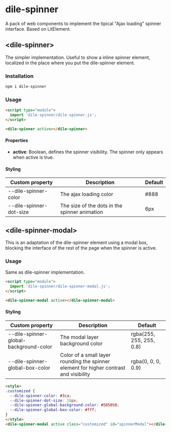 # dile-spinner

A pack of web components to implement the tipical "Ajax loading" spinner interface. Based on LitElement.

## \<dile-spinner>

The simpler implementation. Useful to show a inline spinner element, localized in the place where you put the dile-spinner element.

### Installation
```bash
npm i dile-spinner
```

### Usage
```html
<script type="module">
  import 'dile-spinner/dile-spinner.js';
</script>

<dile-spinner active></dile-spinner>
```

#### Properties

- **active**: Boolean, defines the spinner visibility. The spinner only appears when active is true.

#### Styling

Custom property | Description | Default
----------------|-------------|---------
--dile-spinner-color | The ajax loading color | #888
--dile-spinner-dot-size | The size of the dots in the spinner animation | 6px

## \<dile-spinner-modal>

This is an adaptation of the dile-spinner element using a modal box, blocking the interface of the rest of the page when the spinner is active.

### Usage

Same as dile-spinner implementation. 

```html
<script type="module">
  import 'dile-spinner/dile-spinner-modal.js';
</script>

<dile-spinner-modal active></dile-spinner-modal>
```

#### Styling

Custom property | Description | Default
----------------|-------------|---------
--dile-spinner-global-background-color | The modal layer background color | rgba(255, 255, 255, 0.8)
--dile-spinner-global-box-color | Color of a small layer rounding the spinner element for higher contrast and visibility | rgba(0, 0, 0, 0.9)

```html
<style>
.customized {
  --dile-spinner-color: #3ca;
  --dile-spinner-dot-size: 10px;
  --dile-spinner-global-background-color: #505050;
  --dile-spinner-global-box-color: #fff;
}
</style>
<dile-spinner-modal active class="customized" id="spinnerModal"></dile-spinner-modal>
```